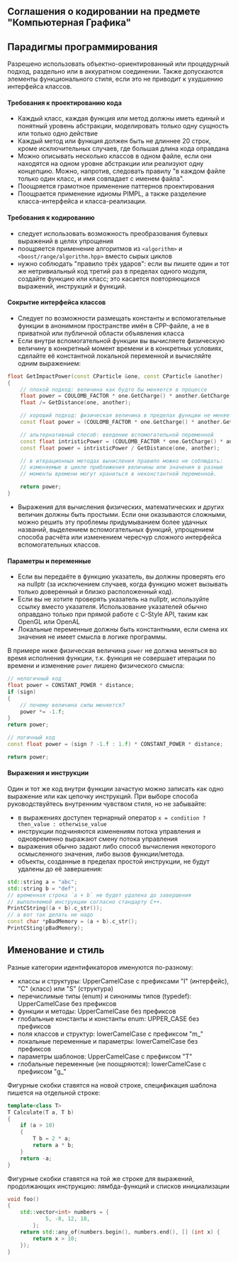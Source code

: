 ## Соглашения о кодировании на предмете "Компьютерная Графика"

## Парадигмы программирования

Разрешено использовать объектно-ориентированный или процедурный подход, раздельно или в аккуратном соединении. Также допускаются элементы функционального стиля, если это не приводит к ухудшению интерфейса классов.

#### Требования к проектированию кода

- Каждый класс, каждая функция или метод должны иметь единый и понятный уровень абстракции, моделировать только одну сущность или только одно действие
- Каждый метод или функция должен быть не длиннее 20 строк, кроме исключительных случаев, где большая длина кода оправдана
- Можно описывать несколько классов в одном файле, если они находятся на одном уровне абстракции или реализуют одну концепцию. Можно, напротив, следовать правилу "в каждом файле только один класс, и имя совпадает с именем файла".
- Поощряется грамотное применение паттернов проектирования
- Поощрается применение идиомы PIMPL, а также разделение класса-интерфейса и класса-реализации.

#### Требования к кодированию

- следует использовать возможность преобразования булевых выражений в целях упрощения
- поощряется применение алгоритмов из `<algorithm>` и `<boost/range/algorithm.hpp>` вместо сырых циклов
- нужно соблюдать "правило трёх ударов": если вы пишете один и тот же нетривиальный код третий раз в пределах одного модуля, создайте функцию или класс; это касается повторяющихся выражений, инструкций и функций.

#### Сокрытие интерфейса классов

- Следует по возможности размещать константы и вспомогательные функции в анонимном пространстве имён в CPP-файле, а не в приватной или публичной области объявления класса
- Если внутри вспомогательной функции вы вычисляете физическую величину в конкретный момент времени и в конкретных условиях, сделайте её константной локальной переменной и вычисляйте одним выражением:
```cpp
float GetImpactPower(const CParticle &one, const CParticle &another)
{
    // плохой подход: величина как будто бы меняется в процессе
    float power = COULOMB_FACTOR * one.GetCharge() * another.GetCharge();
    float /= GetDistance(one, another);

    // хороший подход: физическая величина в пределах функции не меняется
    const float power = (COULOMB_FACTOR * one.GetCharge() * another.GetCharge()) / GetDistance(one, another);

    // альтернативный способ: введение вспомогательной переменной
    const float intristicPower = (COULOMB_FACTOR * one.GetCharge() * another.GetCharge());
    const float power = intristicPower / GetDistance(one, another);

    // в итерационных методах вычисления правило можно не соблюдать:
    // изменяемые в цикле приближения величины или значения в разные
    // моменты времени могут храниться в неконстантной переменной.

    return power;
}
```
- Выражения для вычисления физических, математических и других величин должны быть простыми. Если они оказываются сложными, можно решить эту проблемы придумыванием более удачных названий, выделением вспомогательных функций, упрощением способа расчёта или изменением чересчур сложного интерфейса вспомогательных классов.

#### Параметры и переменные

- Если вы передаёте в функцию указатель, вы должны проверять его на nullptr (за исключением случаев, когда функцию может вызывать только доверенный и близко расположенный код).
- Если вы не хотите проверять указатель на nullptr, используйте ссылку вместо указателя. Использование указателей обычно оправдано только при прямой работе с C-Style API, таким как OpenGL или OpenAL
- Локальные переменные должны быть константными, если смена их значения не имеет смысла в логике программы.
 
В примере ниже физическая величина `power` не должна меняться во время исполнения функции, т.к. функция не совершает итерации по времени и изменение `power` лишено физического смысла:
```cpp
// нелогичный код
float power = CONSTANT_POWER * distance;
if (sign)
{
    // почему величина силы меняется?
	power *= -1.f;
}
return power;

// логичный код
const float power = (sign ? -1.f : 1.f) * CONSTANT_POWER * distance;

return power;
```

#### Выражения и инструкции

Один и тот же код внутри функции зачастую можно записать как одно выражение или как цепочку инструкций. При выборе способа руководствуйтесь внутренним чувством стиля, но не забывайте:

- в выражениях доступен тернарный оператор `x = condition ? then_value : otherwise_value`
- инструкции подчиняются изменениям потока управления и одновременно выражают смену потока управления
- выражения обычно задают либо способ вычисления некоторого осмысленного значения, либо вызов функции/метода.
- объекты, созданные в пределах простой инструкции, не будут удалены до её завершения:

```cpp
std::string a = "abc";
std::string b = "def";
// временная строка `a + b` не будет удалена до завершения
// выполняемой инструкции согласно стандарту C++.
PrintCString((a + b).c_str());
// а вот так делать не надо
const char *pBadMemory = (a + b).c_str();
PrintCSting(pBadMemory);
```

## Именование и стиль

Разные категории идентификаторов именуются по-разному:

- классы и структуры: UpperCamelCase с префиксами "I" (интерфейс), "C" (класс) или "S" (структура)
- перечислимые типы (enum) и синонимы типов (typedef): UpperCamelCase без префиксов
- функции и методы: UpperCamelCase без префиксов
- глобальные константы и константы enum: UPPER_CASE без префиксов
- поля классов и структур: lowerCamelCase с префиксом "m_"
- локальные переменные и параметры: lowerCamelCase без префиксов
- параметры шаблонов: UpperCamelCase с префиксом "T"
- глобальные переменные (не поощряются): lowerCamelCase с префиксом "g_"

Фигурные скобки ставятся на новой строке, спецификация шаблона пишется на отдельной строке:
```cpp
template<class T>
T Calculate(T a, T b)
{
    if (a > 10)
    {
        T b = 2 * a;
        return a * b;
    }
    return -a;
}
```

Фигурные скобки ставятся на той же строке для выражений, продолжающих инструкцию: лямбда-функций и списков инициализации

```cpp
void foo()
{
    std::vector<int> numbers = {
            5, -8, 12, 18,
        };
    return std::any_of(numbers.begin(), numbers.end(), [] (int x) {
        return x > 10;
    });
}
```
